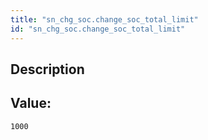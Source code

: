 ```yaml
---
title: "sn_chg_soc.change_soc_total_limit"
id: "sn_chg_soc.change_soc_total_limit"
---
```

## Description



## Value: 
```
1000
```